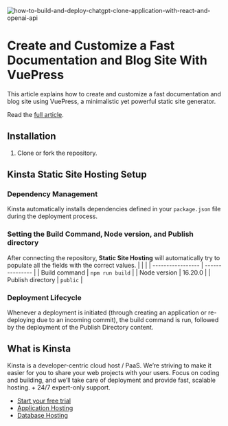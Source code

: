 ![how-to-build-and-deploy-chatgpt-clone-application-with-react-and-openai-api](https://github.com/olawanlejoel/chatgpt-clone/assets/57611810/dd015c17-9065-44d4-aaad-3eb591264c1d)

# Create and Customize a Fast Documentation and Blog Site With VuePress

This article explains how to create and customize a fast documentation and blog site using VuePress, a minimalistic yet powerful static site generator.

Read the [full article](https://kinsta.com/blog/vuepress/).

## Installation
1. Clone or fork the repository.

## Kinsta Static Site Hosting Setup
### Dependency Management

Kinsta automatically installs dependencies defined in your `package.json` file during the deployment process.

### Setting the Build Command, Node version, and Publish directory

After connecting the repository, **Static Site Hosting** will automatically try to populate all the fields with the correct values.
|                   |                 |
| ----------------- | --------------- |
| Build command     | `npm run build` |
| Node version      | 16.20.0         |
| Publish directory | `public`        |


### Deployment Lifecycle

Whenever a deployment is initiated (through creating an application or re-deploying due to an incoming commit), the build command is run, followed by the deployment of the Publish Directory content.

## What is Kinsta
Kinsta is a developer-centric cloud host / PaaS. We’re striving to make it easier for you to share your web projects with your users. Focus on coding and building, and we’ll take care of deployment and provide fast, scalable hosting. + 24/7 expert-only support.

- [Start your free trial](https://kinsta.com/signup/?product_type=app-db)
- [Application Hosting](https://kinsta.com/application-hosting)
- [Database Hosting](https://kinsta.com/database-hosting)
